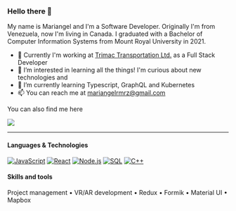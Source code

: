 ### Hello there 👋 

My name is Mariangel and I'm a Software Developer. Originally I'm from Venezuela, now I'm living in Canada. I graduated with a Bachelor of Computer Information Systems from Mount Royal University in 2021.
- 🚀 Currently I'm working at <a href="https://www.trimac.com/" target="_blank">Trimac Transportation Ltd.</a> as a Full Stack Developer
- 💭 I’m interested in learning all the things! I'm curious about new technologies and 
- 🌱 I’m currently learning Typescript, GraphQL and Kubernetes
- 📫 You can reach me at mariangelrmrz@gmail.com

You can also find me here

<a href="https://www.linkedin.com/in/mariangel-ramirez/" rel="nofollow" target="_blank">
    <img src="https://camo.githubusercontent.com/a493f6833f99fb3c85788d6d9305e6b7a42b838e5ee5d138fd9a8214a7e77472/68747470733a2f2f696d672e736869656c64732e696f2f62616467652f6c696e6b6564696e2d2532333030373742352e7376673f267374796c653d666f722d7468652d6261646765266c6f676f3d6c696e6b6564696e266c6f676f436f6c6f723d7768697465" data-canonical-src="https://img.shields.io/badge/linkedin-%230077B5.svg?&amp;style=for-the-badge&amp;logo=linkedin&amp;logoColor=white" style="max-width: 100%;">
  </a>

---

#### Languages & Technologies

<a target="_blank" rel="noopener noreferrer" href="https://camo.githubusercontent.com/e05eaf8bb60da08c9b55036474c4e1f86a4c9ce6e3360d43cc97335309dba6b0/68747470733a2f2f696d672e736869656c64732e696f2f62616467652f2d4a6176615363726970742d3030303f266c6f676f3d4a617661536372697074"><img src="https://camo.githubusercontent.com/e05eaf8bb60da08c9b55036474c4e1f86a4c9ce6e3360d43cc97335309dba6b0/68747470733a2f2f696d672e736869656c64732e696f2f62616467652f2d4a6176615363726970742d3030303f266c6f676f3d4a617661536372697074" alt="JavaScript" data-canonical-src="https://img.shields.io/badge/-JavaScript-000?&amp;logo=JavaScript" style="max-width: 100%;"></a>
<a target="_blank" rel="noopener noreferrer" href="https://camo.githubusercontent.com/6424c761a99e4d5a5dba0f726fd292a299dc8e695868dce735863ddd6ec753f3/68747470733a2f2f696d672e736869656c64732e696f2f62616467652f2d52656163742d3030303f266c6f676f3d5265616374"><img src="https://camo.githubusercontent.com/6424c761a99e4d5a5dba0f726fd292a299dc8e695868dce735863ddd6ec753f3/68747470733a2f2f696d672e736869656c64732e696f2f62616467652f2d52656163742d3030303f266c6f676f3d5265616374" alt="React" data-canonical-src="https://img.shields.io/badge/-React-000?&amp;logo=React" style="max-width: 100%;"></a>
<a target="_blank" rel="noopener noreferrer" href="https://camo.githubusercontent.com/d6d95a97c7a12b221ec18ec01d19b9ee92a42420784a0fb8144011c5a72794b4/68747470733a2f2f696d672e736869656c64732e696f2f62616467652f2d4e6f64652e6a732d3030303f266c6f676f3d6e6f64652e6a73"><img src="https://camo.githubusercontent.com/d6d95a97c7a12b221ec18ec01d19b9ee92a42420784a0fb8144011c5a72794b4/68747470733a2f2f696d672e736869656c64732e696f2f62616467652f2d4e6f64652e6a732d3030303f266c6f676f3d6e6f64652e6a73" alt="Node.js" data-canonical-src="https://img.shields.io/badge/-Node.js-000?&amp;logo=node.js" style="max-width: 100%;"></a>
<a target="_blank" rel="noopener noreferrer" href="https://camo.githubusercontent.com/60a3ac562cd5f72985377d0cc4c34ea9cb1c948fce0668385d8b32cbf5a90247/68747470733a2f2f696d672e736869656c64732e696f2f62616467652f2d53514c2d3030303f266c6f676f3d4d7953514c"><img src="https://camo.githubusercontent.com/60a3ac562cd5f72985377d0cc4c34ea9cb1c948fce0668385d8b32cbf5a90247/68747470733a2f2f696d672e736869656c64732e696f2f62616467652f2d53514c2d3030303f266c6f676f3d4d7953514c" alt="SQL" data-canonical-src="https://img.shields.io/badge/-SQL-000?&amp;logo=MySQL" style="max-width: 100%;"></a>
<a target="_blank" rel="noopener noreferrer" href="https://camo.githubusercontent.com/8ec8e5e395a3611721a2aade4691403ccdd1ffcd6e5e1e0446281984339be921/68747470733a2f2f696d672e736869656c64732e696f2f62616467652f2d432b2b2d3030303f266c6f676f3d63253262253262266c6f676f436f6c6f723d303035393943"><img src="https://camo.githubusercontent.com/8ec8e5e395a3611721a2aade4691403ccdd1ffcd6e5e1e0446281984339be921/68747470733a2f2f696d672e736869656c64732e696f2f62616467652f2d432b2b2d3030303f266c6f676f3d63253262253262266c6f676f436f6c6f723d303035393943" alt="C++" data-canonical-src="https://img.shields.io/badge/-C++-000?&amp;logo=c%2b%2b&amp;logoColor=00599C" style="max-width: 100%;"></a>

#### Skills and tools

Project management • VR/AR development • Redux • Formik • Material UI • Mapbox 

<!---
mari-rmrz/mari-rmrz is a ✨ special ✨ repository because its `README.md` (this file) appears on your GitHub profile.
You can click the Preview link to take a look at your changes.
<a target="_blank" rel="noopener noreferrer" href="https://camo.githubusercontent.com/0e2611d64293f3676d77ce51169403831b38612be97ade095abebd1350c1b12a/68747470733a2f2f696d672e736869656c64732e696f2f62616467652f2d547970655363726970742d3030303f266c6f676f3d54797065536372697074"><img src="https://camo.githubusercontent.com/0e2611d64293f3676d77ce51169403831b38612be97ade095abebd1350c1b12a/68747470733a2f2f696d672e736869656c64732e696f2f62616467652f2d547970655363726970742d3030303f266c6f676f3d54797065536372697074" alt="TypeScript" data-canonical-src="https://img.shields.io/badge/-TypeScript-000?&amp;logo=TypeScript" style="max-width: 100%;"></a>
--->
